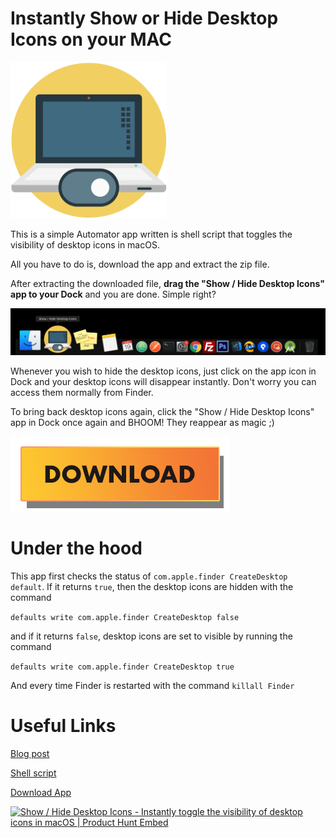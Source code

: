 Instantly Show or Hide Desktop Icons on your MAC
=====
<img src="assets/icon.png" width="250px" height="250px"/>

This is a simple Automator app written is shell script that toggles the visibility of desktop icons in macOS.

All you have to do is, download the app and extract the zip file. 

After extracting the downloaded file, **drag the "Show / Hide Desktop Icons" app to your Dock** and you are done. Simple right? 

<img src="assets/dock.png" />

Whenever you wish to hide the desktop icons, just click on the app icon in Dock and your desktop icons will disappear instantly. Don't worry you can access them normally from Finder.

To bring back desktop icons again, click the "Show / Hide Desktop Icons" app in Dock once again and BHOOM! They reappear as magic ;) 

<a href="https://github.com/amarilindra/Show-Hide-Mac-Desktop-Icons/raw/master/Show%20:%20Hide%20Desktop%20Icons.app.zip"><img src="assets/download.png" /></a>

Under the hood
====

This app first checks the status of ```com.apple.finder CreateDesktop default```. If it returns ```true```, then the desktop icons are hidden with the command 

```defaults write com.apple.finder CreateDesktop false```

and if it returns ```false```, desktop icons are set to visible by running the command 

```defaults write com.apple.finder CreateDesktop true```

And every time Finder is restarted with the command ```killall Finder```

Useful Links
====

[Blog post][2]

[Shell script][1]

[Download App][3]


[1]: https://github.com/amarilindra/Show-Hide-Mac-Desktop-Icons/blob/master/script.sh
[2]: https://www.geekdashboard.com/show-hide-desktop-icons-on-mac/
[3]: https://github.com/amarilindra/Show-Hide-Mac-Desktop-Icons/raw/master/Show%20:%20Hide%20Desktop%20Icons.app.zip

<a href="https://www.producthunt.com/posts/show-hide-desktop-icons?utm_source=badge-featured&utm_medium=badge&utm_souce=badge-show-hide-desktop-icons" target="_blank"><img src="https://api.producthunt.com/widgets/embed-image/v1/featured.svg?post_id=159063&theme=light" alt="Show / Hide Desktop Icons - Instantly toggle the visibility of desktop icons in macOS | Product Hunt Embed" style="width: 250px; height: 54px;" width="250px" height="54px" /></a>
